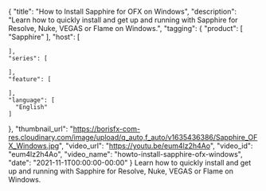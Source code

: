 {
  "title": "How to Install Sapphire for OFX on Windows",
  "description": "Learn how to quickly install and get up and running with Sapphire for Resolve, Nuke, VEGAS or Flame on Windows.",
  "tagging": {
    "product": [
      "Sapphire"
    ],
    "host": [

    ],
    "series": [

    ],
    "feature": [

    ],
    "language": [
      "English"
    ]
  },
  "thumbnail_url": "https://borisfx-com-res.cloudinary.com/image/upload/q_auto,f_auto/v1635436386/Sapphire_OFX_Windows.jpg",
  "video_url": "https://youtu.be/eum4lz2h4Ao",
  "video_id": "eum4lz2h4Ao",
  "video_name": "howto-install-sapphire-ofx-windows",
  "date": "2021-11-1T00:00:00-00:00"
}
Learn how to quickly install and get up and running with Sapphire for Resolve, Nuke, VEGAS or Flame on Windows. 
